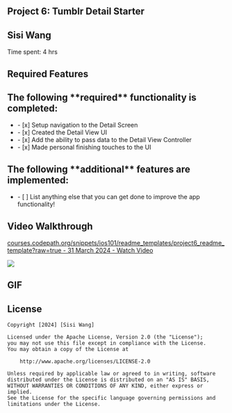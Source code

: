## Project 6: Tumblr Detail Starter
<h2>Sisi Wang</h2>
<p>Time spent: 4 hrs</p>

## Required Features
<h2>The following **required** functionality is completed:</h2>
<ul>
  <li>- [x] Setup navigation to the Detail Screen</li>
  <li>- [x] Created the Detail View UI</li>
  <li>- [x] Add the ability to pass data to the Detail View Controller</li>
  <li>- [x] Made personal finishing touches to the UI</li>
</ul>

<h2>The following **additional** features are implemented:</h2>
<ul>
  <li>- [ ] List anything else that you can get done to improve the app functionality!</li>
</ul>

## Video Walkthrough
<div>
    <a href="https://www.loom.com/share/e8c7f49a04274909af47491aea790009">
      <p>courses.codepath.org/snippets/ios101/readme_templates/project6_readme_template?raw=true - 31 March 2024 - Watch Video</p>
    </a>
    <a href="https://www.loom.com/share/e8c7f49a04274909af47491aea790009">
      <img style="max-width:300px;" src="https://cdn.loom.com/sessions/thumbnails/e8c7f49a04274909af47491aea790009-with-play.gif">
    </a>
  </div>

## GIF


## License

    Copyright [2024] [Sisi Wang]

    Licensed under the Apache License, Version 2.0 (the "License");
    you may not use this file except in compliance with the License.
    You may obtain a copy of the License at

        http://www.apache.org/licenses/LICENSE-2.0

    Unless required by applicable law or agreed to in writing, software
    distributed under the License is distributed on an "AS IS" BASIS,
    WITHOUT WARRANTIES OR CONDITIONS OF ANY KIND, either express or implied.
    See the License for the specific language governing permissions and
    limitations under the License.
